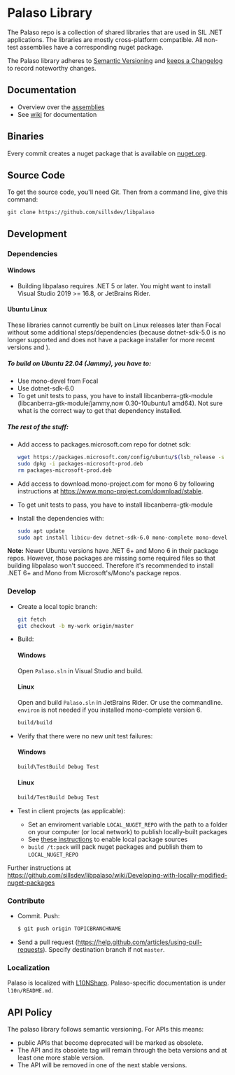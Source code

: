 # Palaso Library

The Palaso repo is a collection of shared libraries that are used in SIL .NET applications. The
libraries are mostly cross-platform compatible. All non-test assemblies have a corresponding nuget
package.

The Palaso library adheres to [Semantic Versioning](http://semver.org/) and
[keeps a Changelog](http://keepachangelog.com/) to record noteworthy changes.

## Documentation

- Overview over the [assemblies](https://github.com/sillsdev/libpalaso/wiki/Assemblies)
- See [wiki](https://github.com/sillsdev/libpalaso/wiki) for documentation

## Binaries

Every commit creates a nuget package that is available on [nuget.org](https://www.nuget.org).

## Source Code

To get the source code, you'll need Git. Then from a command line, give this command:

`git clone https://github.com/sillsdev/libpalaso`

## Development

### Dependencies

#### Windows

- Building libpalaso requires .NET 5 or later. You might want to
  install Visual Studio 2019 >= 16.8, or JetBrains Rider.

#### Ubuntu Linux

These libraries cannot currently be built on Linux releases later than Focal without some additional steps/dependencies (because dotnet-sdk-5.0 is no longer supported and does not have a package installer for more recent versions and ).
##### To build on Ubuntu 22.04 (Jammy), you have to:
- Use mono-devel from Focal
- Use dotnet-sdk-6.0
- To get unit tests to pass, you have to install libcanberra-gtk-module (libcanberra-gtk-module/jammy,now 0.30-10ubuntu1 amd64). Not sure what is the correct way to get that dependency installed.

##### The rest of the stuff:
- Add access to packages.microsoft.com repo for dotnet sdk:

  ```bash
  wget https://packages.microsoft.com/config/ubuntu/$(lsb_release -s -r)/packages-microsoft-prod.deb -O packages-microsoft-prod.deb
  sudo dpkg -i packages-microsoft-prod.deb
  rm packages-microsoft-prod.deb
  ```

- Add access to download.mono-project.com for mono 6 by following
  instructions at <https://www.mono-project.com/download/stable>.

- To get unit tests to pass, you have to install libcanberra-gtk-module

- Install the dependencies with:

  ```bash
  sudo apt update
  sudo apt install libicu-dev dotnet-sdk-6.0 mono-complete mono-devel msbuild libcanberra-gtk-module
  ```

**Note:** Newer Ubuntu versions have .NET 6+ and Mono 6 in their package
repos. However, those packages are missing some required files so that
building libpalaso won't succeed. Therefore it's recommended to install
.NET 6+ and Mono from Microsoft's/Mono's package repos.

### Develop

- Create a local topic branch:

  ```bash
  git fetch
  git checkout -b my-work origin/master
  ```

- Build:

  #### Windows

  Open `Palaso.sln` in Visual Studio and build.

  #### Linux

  Open and build `Palaso.sln` in JetBrains Rider.
  Or use the commandline. `environ` is not needed if you installed mono-complete version 6.

  ```bash
  build/build
  ```

- Verify that there were no new unit test failures:

  #### Windows

  ```bash
  build\TestBuild Debug Test
  ```

  #### Linux

  ```bash
  build/TestBuild Debug Test
  ```

- Test in client projects (as applicable):

  * Set an enviroment variable `LOCAL_NUGET_REPO` with the path to a folder on your computer (or local network) to publish locally-built packages
  * See [these instructions](https://docs.microsoft.com/en-us/nuget/hosting-packages/local-feeds) to enable local package sources
  * `build /t:pack` will pack nuget packages and publish them to `LOCAL_NUGET_REPO`

Further instructions at https://github.com/sillsdev/libpalaso/wiki/Developing-with-locally-modified-nuget-packages

### Contribute

- Commit. Push:

  ```bash
  $ git push origin TOPICBRANCHNAME
  ```

- Send a pull request (<https://help.github.com/articles/using-pull-requests>). Specify destination branch if not `master`.

### Localization

Palaso is localized with [L10NSharp](https://github.com/sillsdev/l10nsharp). Palaso-specific documentation is under `l10n/README.md`.

## API Policy

The palaso library follows semantic versioning. For APIs this means:

- public APIs that become deprecated will be marked as obsolete.
- The API and its obsolete tag will remain through the beta versions and at least one more stable version.
- The API will be removed in one of the next stable versions.
